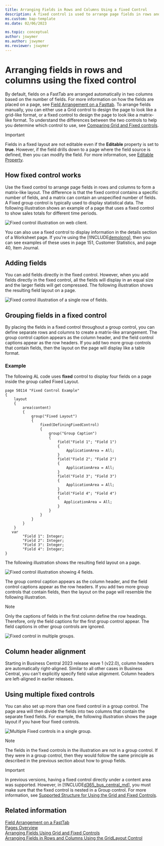 ```yaml
---
title: Arranging Fields in Rows and Columns Using a fixed Control
description: A fixed control is used to arrange page fields in rows and columns, similar to a matrix-like format, which is typically used to display statistical data.
ms.custom: bap-template
ms.date: 02/06/2023

ms.topic: conceptual
author: jswymer
ms.author: jswymer
ms.reviewer: jswymer
---
```


# Arranging fields in rows and columns using the fixed control

By default, fields on a FastTab are arranged automatically in two columns based on the number of fields. For more information on how the fields are placed on a page, see [Field Arrangement on a Fasttab](devenv-arranging-fields-on-fasttab.md). To arrange fields manually, you can either use a Grid control to design the page to look like a grid-like format, or a fixed control to design the page to look like a matrix-like format. To understand the differences between the two controls to help you determine which control to use, see [Comparing Grid and Fixed controls](devenv-arranging-fields-using-grid-and-fixed-controls.md).

> [!IMPORTANT]  
> Fields in a fixed layout are not editable even if the **Editable** property is set to **true**. However, if the field drills down to a page where the field source is defined, then you can modify the field. For more information, see [Editable Property](properties/devenv-editable-property.md).

## How fixed control works

Use the fixed control to arrange page fields in rows and columns to form a matrix-like layout. The difference is that the fixed control contains a specific number of fields, and a matrix can contain an unspecified number of fields. A Fixed group control is typically used to display statistical data. The following illustration shows an example of a page that uses a fixed control to show sales totals for different time periods.   

![Fixed control illustration on web client.](media/BusWebClientFixedLayout.PNG "BusinessCentralFixedControl") 

You can also use a fixed control to display information in the details section of a Worksheet page. If you're using the [!INCLUDE[demolong](includes/demolong_md.md)], then you can see examples of these uses in page 151, Customer Statistics, and page 40, Item Journal.
  
## Adding fields

You can add fields directly in the fixed control. However, when you add fields directly in the fixed control, all the fields will display in an equal size and the larger fields will get compressed. The following illustration shows the resulting field layout on a page.  
  
![Fixed control illustration of a single row of fields.](media/BusRTCFixedLayoutSingle.png "BusinessCentralFixedControlSingle") 

## Grouping fields in a fixed control

By placing the fields in a fixed control throughout a group control, you can define separate rows and columns to create a matrix-like arrangement. The group control caption appears as the column header, and the field control captions appear as the row headers. If you add two more group controls that contain fields, then the layout on the page will display like a table format.

### Example

The following AL code uses **fixed** control to display four fields on a page inside the group called Fixed Layout.

```AL
page 50114 "Fixed Control Example"
{    
    layout
    {
        area(content)
        {
            group("Fixed Layout")
            {
                fixed(DefiningFixedControl)
                {
                    group("Group Caption")
                    {
                        field("Field 1"; "Field 1")
                        {
                            ApplicationArea = All;
                        }
                        field("Field 2"; "Field 2")
                        {
                            ApplicationArea = All;
                        }
                        field("Field 3"; "Field 3")
                        {
                            ApplicationArea = All;
                        }
                        field("Field 4"; "Field 4")
                        {
                           ApplicationArea = All;
                        }                   
                    }
                }
            }
        }
    }
   var
        "Field 1": Integer;
        "Field 2": Integer;
        "Field 3": Integer;
        "Field 4": Integer; 
}
```

The following illustration shows the resulting field layout on a page.  
  
![Fixed control illustration showing 4 fields.](media/BusRTCFixedLayoutGroup.png "Showing4FieldsFixedControl")  
  
The group control caption appears as the column header, and the field control captions appear as the row headers. If you add two more group controls that contain fields, then the layout on the page will resemble the following illustration.  

> [!NOTE]  
> Only the captions of fields in the first column define the row headings. Therefore, only the field captions for the first group control appear. The field captions in other group controls are ignored.  
  
![Fixed control in multiple groups.](media/BusRTCFixedLayoutMultipleGroups.png "FixedControlMultipleGroups") 

## Column header alignment

Starting in Business Central 2023 release wave 1 (v22.0), column headers are automatically right-aligned. Similar to all other cases in Business Central, you can't explicitly specify field value alignment. Column headers are left-aligned in earlier releases.

## Using multiple fixed controls

You can also set up more than one fixed control in a group control. The page area will then divide the fields into two columns that contain the separate fixed fields. For example, the following illustration shows the page layout if you have four fixed controls.  

![Multiple Fixed controls in a single group.](media/BusRTCFixedLayoutMultiple.png "FixedControlMultiple") 

> [!NOTE]  
> The fields in the fixed controls in the illustration are not in a group control. If they were in a group control, then they would follow the same principle as described in the previous section about how to group fields. 

> [!IMPORTANT]  
> In previous versions, having a fixed control directly under a content area was supported. However, in [!INCLUDE[d365_bus_central_md](includes/d365_bus_central_md.md)], you must make sure that the fixed control is nested in a Group control. For more information, see [Supported Structure for Using the Grid and Fixed Controls](devenv-arranging-fields-using-grid-and-fixed-controls.md#supported-structure-for-using-the-grid-and-fixed-controls).

## Related information

[Field Arrangement on a FastTab](devenv-arranging-fields-on-fasttab.md)  
[Pages Overview](devenv-pages-overview.md)  
[Arranging Fields Using Grid and Fixed Controls](devenv-arranging-fields-using-grid-and-fixed-controls.md)  
[Arranging Fields in Rows and Columns Using the GridLayout Control](devenv-arrange-fields-in-rows-and-columns-using-gridlayout-control.md)  
